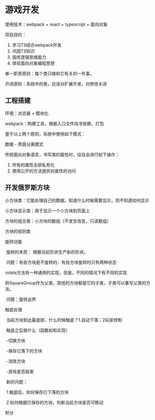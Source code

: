 # 游戏开发

使用技术：webpack + react + typescript + 面向对象

项目目的：

1. 学习TS结合webpack开发
2. 巩固TS知识
3. 锻炼逻辑思维能力
4. 体验面向对象编程思想

单一职责原则：每个类只做和它有关的一件事。

开闭原则：系统中的类，应该对扩展开发，对修改关闭

## 工程搭建

环境：浏览器 + 模块化

webpack：构建工具，根据入口文件找寻依赖，打包

基于以上两个原则，系统中使用如下模式：

数据 - 界面分离模式

传统面向对象语言，书写类的属性时，往往会进行如下操作：

1. 所有的属性全部私有化
2. 使用公开的方法提供对属性的访问

## 开发俄罗斯方块

小方块类：它能处理自己的数据，知道什么时候需要显示，但不知道如何显示

小方块显示类：用于显示一个小方块到页面上

方块的组合类：小方块的数组（不发生改变，只读数组）

方块的规则类

旋转功能

​	旋转的本质： 根据当前形状生产新的形状。

​	问题：有些方块是不旋转的，有些方块旋转时只有两种状态

rotate方法有一种通用的实现，但是，不同的情况下有不同的实现

将SquareGroup作为父类，其他的方块都是它的子类，子类可以重写父类的方法。

​	问题：旋转出界

触底处理

​	当前方块到达最底部，什么时候触底？1.自动下落；2玩家控制

​	触底之后做什么（函数如和实现）

​		-切换方块

​		-保存已落下的方块

​		-消除方块

​		-游戏是否结束

​		新的问题：

​			1.触底后，如何保存已下落的方块

​			2.如何根据已保存的方块，判断当前方块是否可移动

积分
